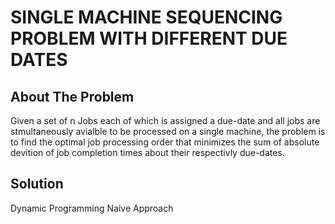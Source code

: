 # SINGLE MACHINE SEQUENCING PROBLEM WITH DIFFERENT DUE DATES
## About The Problem 
Given a set of n Jobs each of which is assigned a due-date and all jobs are stmultaneously
avialble to be processed on a single machine, the problem is to find the optimal job processing order
that minimizes the sum of absolute devition of job completion times about their respectivly due-dates.

## Solution 
Dynamic Programming
Naive Approach
